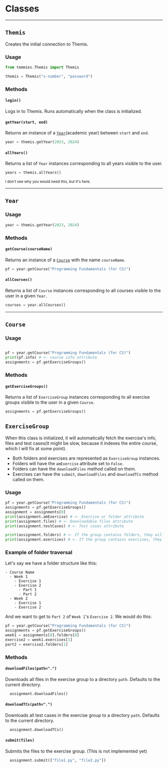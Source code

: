 # Classes
---
## `Themis`
Creates the initial connection to Themis.

### Usage
```python
from temmies.Themis import Themis

themis = Themis("s-number", "password")
```

### Methods
#### `login()`
Logs in to Themis. Runs automatically when the class is initialized.

#### `getYear(start, end)`
Returns an instance of a [`Year`](#year)(academic year) between `start` and `end`. 

```python
year = themis.getYear(2023, 2024)
```

#### `allYears()`
Returns a list of `Year` instances corresponding to all years visible to the user.

```python
years = themis.allYears()
```
<sub> I don't see why you would need this, but it's here. </sub>

----

## `Year`

### Usage
```python
year = themis.getYear(2023, 2024)
```

### Methods
#### `getCourse(courseName)`
Returns an instance of a [`Course`](#course) with the name `courseName`.

```python
pf = year.getCourse("Programming Fundamentals (for CS)")
```

#### `allCourses()`
Returns a list of `Course` instances corresponding to all courses visible to the user in a given `Year`.

```python
courses = year.allCourses()
```

----

## `Course`
### Usage
```python

pf = year.getCourse("Programming Fundamentals (for CS)")
print(pf.info) # <- course info attribute
assignments = pf.getExerciseGroups()
```

### Methods
#### `getExerciseGroups()`
Returns a list of `ExerciseGroup` instances corresponding to all exercise groups visible to the user in a given `Course`.

```python
assignments = pf.getExerciseGroups()
```

## `ExerciseGroup`
When this class is initialized, it will automatically fetch the exercise's info, files and test cases(it might be slow, because it indexes the entire course, which I will fix at some point).

* Both folders and exercises are represented as `ExerciseGroup` instances.
* Folders will have the `amExercise` attribute set to `False`.
* Folders can have the `downloadFiles` method called on them.
* Exercises can have the `submit`, `downloadFiles` and `downloadTCs` method called on them.


### Usage
```python
pf = year.getCourse("Programming Fundamentals (for CS)")
assignments = pf.getExerciseGroups()
assignment = assignments[0]
print(assignment.amExercise) # <- Exercise or folder attribute
print(assignment.files) # <- Downloadable files attribute
print(assignment.testCases) # <- Test cases attribute

print(assignment.folders) # <- If the group contains folders, they will be here
print(assignment.exercises) # <- If the group contains exercises, they will be here
```

### Example of folder traversal
Let's say we have a folder structure like this:
```
- Course Name
  - Week 1
    - Exercise 1
    - Exercise 2
      - Part 1
      - Part 2
  - Week 2
    - Exercise 1
    - Exercise 2
```
And we want to get to `Part 2` of `Week 1`'s `Exercise 2`. We would do this:

```python
pf = year.getCourse("Programming Fundamentals (for CS)")
assignments = pf.getExerciseGroups()
week1 = assignments[0].folders[0]
exercise2 = week1.exercises[1]
part2 = exercise2.folders[1]
```


### Methods
#### `downloadFiles(path=".")`
Downloads all files in the exercise group to a directory `path`. Defaults to the current directory.

```python
  assignment.downloadFiles()
```

#### `downloadTCs(path=".")`
Downloads all test cases in the exercise group to a directory `path`. Defaults to the current directory.

```python
  assignment.downloadTCs()
```

#### `submit(files)`
Submits the files to the exercise group. (This is not implemented yet)

```python
  assignment.submit(["file1.py", "file2.py"])
```
